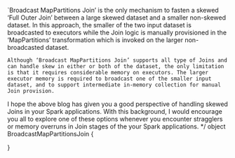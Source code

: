 `Broadcast MapPartitions Join’ is the only mechanism to fasten a skewed ‘Full Outer Join’ between a large skewed dataset and a smaller non-skewed dataset. In this approach, the smaller of the two input dataset is broadcasted to executors while the Join logic is manually provisioned in the ‘MapPartitions’ transformation which is invoked on the larger non-broadcasted dataset.

    Although ‘Broadcast MapPartitions Join’ supports all type of Joins and can handle skew in either or both of the dataset, the only limitation is that it requires considerable memory on executors. The larger executor memory is required to broadcast one of the smaller input dataset, and to support intermediate in-memory collection for manual Join provision.

I hope the above blog has given you a good perspective of handling skewed Joins in your Spark applications. With this background, I would encourage you all to explore one of these options whenever you encounter stragglers or memory overruns in Join stages of the your Spark applications.
 */
object BroadcastMapPartitionsJoin {

}
